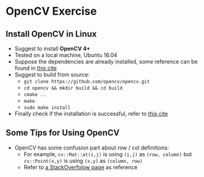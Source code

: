 # OpenCV Exercise

## Install OpenCV in Linux
* Suggest to install **OpenCV 4+**
* Tested on a local machine, Ubuntu 16.04
* Suppose the dependencies are already installed, some reference can be found in [this cite](https://askubuntu.com/questions/1123955/install-opencv4-in-ubuntu-16)
* Suggest to build from source:
    * `git clone https://github.com/opencv/opencv.git`
    * `cd opencv && mkdir build && cd build`
    * `cmake ..`
    * `make`
    * `sudo make install`
* Finally check if the installation is successful, refer to [this cite](https://docs.opencv.org/2.4/doc/tutorials/introduction/linux_gcc_cmake/linux_gcc_cmake.html)

## Some Tips for Using OpenCV
* OpenCV has some confusion part about row / col definitions:
    * For example, `cv::Mat::at(i,j)` is using `(i,j)` as `(row, column)` but `cv::Point(x,y)` is using `(x,y)` as `(column, row)`
    * Refer to [a StackOverfolow page](https://stackoverflow.com/questions/25642532/opencv-pointx-y-represent-column-row-or-row-column) as reference
